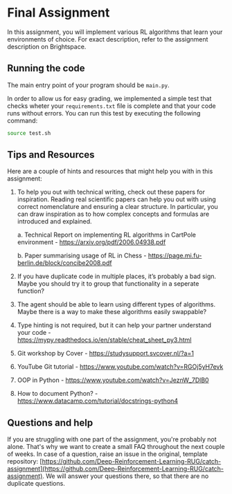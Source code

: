 # Final Assignment

In this assignment, you will implement various RL algorithms that learn your environments of choice. For exact description, refer to the assignment description on Brightspace.

## Running the code

The main entry point of your program should be `main.py`.

In order to allow us for easy grading, we implemented a simple test that checks wheter your `requirements.txt` file is complete and that your code runs without errors. You can run this test by executing the following command:

```bash
source test.sh
```

## Tips and Resources

Here are a couple of hints and resources that might help you with in this assignment:

1. To help you out with technical writing, check out these papers for inspiration. Reading real scientific papers can help you out with using correct nomenclature and ensuring a clear structure. In particular, you can draw inspiration as to how complex concepts and formulas are introduced
   and explained.

   a. Technical Report on implementing RL algorithms in CartPole environment - https://arxiv.org/pdf/2006.04938.pdf

   b. Paper summarising usage of RL in Chess - https://page.mi.fu-berlin.de/block/concibe2008.pdf

2. If you have duplicate code in multiple places, it’s probably a bad sign. Maybe you should try it to group that functionality in a seperate function?
3. The agent should be able to learn using different types of algorithms. Maybe there is a way to make these algorithms easily swappable?
4. Type hinting is not required, but it can help your partner understand your code - https://mypy.readthedocs.io/en/stable/cheat_sheet_py3.html
5. Git workshop by Cover - https://studysupport.svcover.nl/?a=1
6. YouTube Git tutorial - https://www.youtube.com/watch?v=RGOj5yH7evk
7. OOP in Python - https://www.youtube.com/watch?v=JeznW_7DlB0
8. How to document Python? - https://www.datacamp.com/tutorial/docstrings-python4

## Questions and help

If you are struggling with one part of the assignment, you're probably not alone. That's why we want to create a small FAQ throughout the next couple of weeks. In case of a question, raise an issue in the original, template repository: [https://github.com/Deep-Reinforcement-Learning-RUG/catch-assignment](https://github.com/Deep-Reinforcement-Learning-RUG/catch-assignment). We will answer your questions there, so that there are no duplicate questions.
